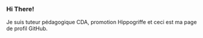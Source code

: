 ### Hi There!
Je suis tuteur pédagogique CDA, promotion Hippogriffe et ceci est ma page de profil GitHub.
